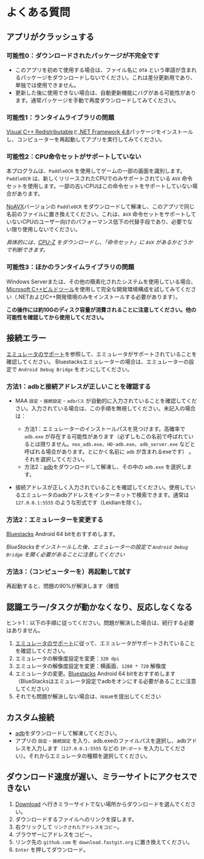 # よくある質問

## アプリがクラッシュする

### 可能性0：ダウンロードされたパッケージが不完全です

- このアプリを初めて使用する場合は、ファイル名に `OTA` という単語が含まれるパッケージをダウンロードしないでください。これは差分更新用であり、単独では使用できません。
- 更新した後に使用できない場合は、自動更新機能にバグがある可能性があります。通常パッケージを手動で再度ダウンロードしてみてください。

### 可能性1：ランタイムライブラリの問題

[Visual C++ Redistributable](https://docs.microsoft.com/ja-jp/cpp/windows/latest-supported-vc-redist?view=msvc-160#visual-studio-2015-2017-2019-and-2022)と[.NET Framework 4.8](https://dotnet.microsoft.com/ja-jp/download/dotnet-framework/net48)パッケージをインストールし、コンピューターを再起動してアプリを実行してみてください。

### 可能性2：CPU命令セットがサポートしていない

本プログラムは、`PaddleOCR` を使用してゲームの一部の画面を識別します。 `PaddleOCR` は、新しくリリースされたCPUでのみサポートされている `AVX` 命令セットを使用します。一部の古いCPUはこの命令セットをサポートしていない場合があります。  

[NoAVX](../3rdparty/ppocr_noavx.zip)バージョンの `PaddleOCR` をダウンロードして解凍し、このアプリで同じ名前のファイルに置き換えてください。これは、`AVX` 命令セットをサポートしていないCPUのユーザー向けのパフォーマンス低下の代替手段であり、必要でない限り使用しないでください。  

_具体的には、[CPU-Z](https://www.cpuid.com/softwares/cpu-z.html) をダウンロードし、「命令セット」に `AVX` があるかどうかで判断できます。_

### 可能性3：ほかのランタイムライブラリの問題

Windows Serverまたは、その他の簡素化されたシステムを使用している場合、[Microsoft C++ビルドツール](https://visualstudio.microsoft.com/ja/visual-cpp-build-tools/)を使用して完全な開発環境構成を試してみてください（.NETおよびC++開発環境のみをインストールする必要があります）。  

**この操作には約10Gのディスク容量が消費されることに注意してください。他の可能性を確認してから使用してください。**

## 接続エラー

[エミュレータのサポート](1.3-エミュレータのサポート.md)を参照して、エミュレータがサポートされていることを確認してください。 Bluestacksエミュレーターの場合は、エミュレーターの設定で `Android Debug Bridge` をオンにしてください。

### 方法1：adbと接続アドレスが正しいことを確認する

- MAA `設定` - `接続設定` - `adbパス` が自動的に入力されていることを確認してください。入力されている場合は、この手順を無視してください。未記入の場合は：
  - 方法1：エミュレーターのインストールパスを見つけます。高確率で `adb.exe` が存在する可能性があります（必ずしもこの名前で呼ばれているとは限りません。`nox_adb.exe`、`HD-adb.exe`、`adb_server.exe` などと呼ばれる場合があります。とにかく名前に `adb` が含まれるexeです） 。それを選択してください。
  - 方法2：[adb](https://dl.google.com/android/repository/platform-tools-latest-windows.zip)をダウンロードして解凍し、その中の `adb.exe` を選択します。

- 接続アドレスが正しく入力されていることを確認してください。使用しているエミュレータのadbアドレスをインターネットで検索できます。通常は `127.0.0.1:5555` のような形式です（Leidianを除く）。

### 方法2：エミュレーターを変更する

[Bluestacks](https://www.bluestacks.com/download.html) Android 64 bitをおすすめします。  

_BlueStacksをインストールした後、エミュレーターの設定で `Android Debug Bridge` を開く必要があることに注意してください_

### 方法3：（コンピューターを）再起動して試す

再起動すると、問題の90%が解決します（確信

## 認識エラー/タスクが動かなくなり、反応しなくなる

<!-- ヒント1：自動戦闘機能の場合は、`行動開始` ボタンのあるインターフェースを入ってから、ミッションを開始する必要があります。これが問題かどうかを確認してください。 -->
ヒント1：以下の手順に従ってください。問題が解決した場合は、続行する必要はありません。

1. [エミュレータのサポート](1.3-エミュレータのサポート.md)に従って、エミュレータがサポートされていることを確認してください。
2. エミュレータの解像度設定を変更：`320 dpi`
3. エミュレータの解像度設定を変更：横画面、`1280 * 720` 解像度
4. エミュレータの変更。[Bluestacks](https://www.bluestacks.com/download.html) Android 64 bitをおすすめします（BlueStacksはエミュレータ設定でadbをオンにする必要があることに注意してください）
5. それでも問題が解決しない場合は、issueを提出してください

## カスタム接続

- [adb](https://dl.google.com/android/repository/platform-tools-latest-windows.zip)をダウンロードして解凍してください。
- アプリの `設定` - `接続設定` を入り、adb.exeのファイルパスを選択し、adbアドレスを入力します（`127.0.0.1:5555` などの `IP:ポート` を入力してください）。それからエミュレータの種類を選択してください。

## ダウンロード速度が遅い、ミラーサイトにアクセスできない

1. [Download](../../README.md#Download) へ行きミラーサイトでない場所からダウンロードを選んでください。
2. ダウンロードするファイルへのリンクを探します。
3. 右クリックして `リンクされたアドレスをコピー`。
4. ブラウザーにアドレスをコピー。
5. リンク先の `github.com` を `download.fastgit.org` に置き換えてください。
6. `Enter` を押してダウンロード。
